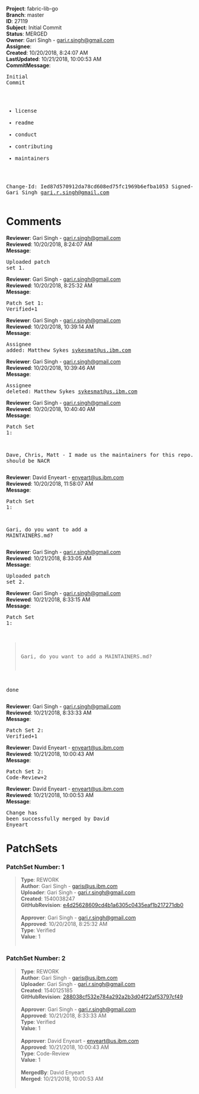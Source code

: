 <strong>Project</strong>: fabric-lib-go<br><strong>Branch</strong>: master<br><strong>ID</strong>: 27119<br><strong>Subject</strong>: Initial Commit<br><strong>Status</strong>: MERGED<br><strong>Owner</strong>: Gari Singh - gari.r.singh@gmail.com<br><strong>Assignee</strong>:<br><strong>Created</strong>: 10/20/2018, 8:24:07 AM<br><strong>LastUpdated</strong>: 10/21/2018, 10:00:53 AM<br><strong>CommitMessage</strong>:<br><pre>Initial Commit

- license
- readme
- conduct
- contributing
- maintainers

Change-Id: Ied87d570912da78cd608ed75fc1969b6efba1053
Signed-off-by: Gari Singh <gari.r.singh@gmail.com>
</pre><h1>Comments</h1><strong>Reviewer</strong>: Gari Singh - gari.r.singh@gmail.com<br><strong>Reviewed</strong>: 10/20/2018, 8:24:07 AM<br><strong>Message</strong>: <pre>Uploaded patch set 1.</pre><strong>Reviewer</strong>: Gari Singh - gari.r.singh@gmail.com<br><strong>Reviewed</strong>: 10/20/2018, 8:25:32 AM<br><strong>Message</strong>: <pre>Patch Set 1: Verified+1</pre><strong>Reviewer</strong>: Gari Singh - gari.r.singh@gmail.com<br><strong>Reviewed</strong>: 10/20/2018, 10:39:14 AM<br><strong>Message</strong>: <pre>Assignee added: Matthew Sykes <sykesmat@us.ibm.com></pre><strong>Reviewer</strong>: Gari Singh - gari.r.singh@gmail.com<br><strong>Reviewed</strong>: 10/20/2018, 10:39:46 AM<br><strong>Message</strong>: <pre>Assignee deleted: Matthew Sykes <sykesmat@us.ibm.com></pre><strong>Reviewer</strong>: Gari Singh - gari.r.singh@gmail.com<br><strong>Reviewed</strong>: 10/20/2018, 10:40:40 AM<br><strong>Message</strong>: <pre>Patch Set 1:

Dave, Chris, Matt - I made us the maintainers for this repo.
It should be NACR</pre><strong>Reviewer</strong>: David Enyeart - enyeart@us.ibm.com<br><strong>Reviewed</strong>: 10/20/2018, 11:58:07 AM<br><strong>Message</strong>: <pre>Patch Set 1:

Gari, do you want to add a MAINTAINERS.md?</pre><strong>Reviewer</strong>: Gari Singh - gari.r.singh@gmail.com<br><strong>Reviewed</strong>: 10/21/2018, 8:33:05 AM<br><strong>Message</strong>: <pre>Uploaded patch set 2.</pre><strong>Reviewer</strong>: Gari Singh - gari.r.singh@gmail.com<br><strong>Reviewed</strong>: 10/21/2018, 8:33:15 AM<br><strong>Message</strong>: <pre>Patch Set 1:

> Gari, do you want to add a MAINTAINERS.md?

done</pre><strong>Reviewer</strong>: Gari Singh - gari.r.singh@gmail.com<br><strong>Reviewed</strong>: 10/21/2018, 8:33:33 AM<br><strong>Message</strong>: <pre>Patch Set 2: Verified+1</pre><strong>Reviewer</strong>: David Enyeart - enyeart@us.ibm.com<br><strong>Reviewed</strong>: 10/21/2018, 10:00:43 AM<br><strong>Message</strong>: <pre>Patch Set 2: Code-Review+2</pre><strong>Reviewer</strong>: David Enyeart - enyeart@us.ibm.com<br><strong>Reviewed</strong>: 10/21/2018, 10:00:53 AM<br><strong>Message</strong>: <pre>Change has been successfully merged by David Enyeart</pre><h1>PatchSets</h1><h3>PatchSet Number: 1</h3><blockquote><strong>Type</strong>: REWORK<br><strong>Author</strong>: Gari Singh - garis@us.ibm.com<br><strong>Uploader</strong>: Gari Singh - gari.r.singh@gmail.com<br><strong>Created</strong>: 1540038247<br><strong>GitHubRevision</strong>: [e4d25628609cd4b1a6305c0435eaf1b217271db0](https://github.com/hyperledger/fabric-lib-go/commit/e4d25628609cd4b1a6305c0435eaf1b217271db0)<br><br><strong>Approver</strong>: Gari Singh - gari.r.singh@gmail.com<br><strong>Approved</strong>: 10/20/2018, 8:25:32 AM<br><strong>Type</strong>: Verified<br><strong>Value</strong>: 1<br><br></blockquote><h3>PatchSet Number: 2</h3><blockquote><strong>Type</strong>: REWORK<br><strong>Author</strong>: Gari Singh - garis@us.ibm.com<br><strong>Uploader</strong>: Gari Singh - gari.r.singh@gmail.com<br><strong>Created</strong>: 1540125185<br><strong>GitHubRevision</strong>: [288038cf532e784a292a2b3d04f22af53797cf49](https://github.com/hyperledger/fabric-lib-go/commit/288038cf532e784a292a2b3d04f22af53797cf49)<br><br><strong>Approver</strong>: Gari Singh - gari.r.singh@gmail.com<br><strong>Approved</strong>: 10/21/2018, 8:33:33 AM<br><strong>Type</strong>: Verified<br><strong>Value</strong>: 1<br><br><strong>Approver</strong>: David Enyeart - enyeart@us.ibm.com<br><strong>Approved</strong>: 10/21/2018, 10:00:43 AM<br><strong>Type</strong>: Code-Review<br><strong>Value</strong>: 1<br><br><strong>MergedBy</strong>: David Enyeart<br><strong>Merged</strong>: 10/21/2018, 10:00:53 AM<br><br></blockquote>
